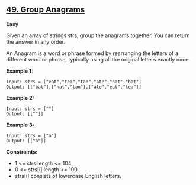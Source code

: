 ## [49. Group Anagrams](https://leetcode.com/problems/group-anagrams/description/)

**Easy**

Given an array of strings strs, group the anagrams together. You can return the answer in any order.

An Anagram is a word or phrase formed by rearranging the letters of a different word or phrase, typically using all the original letters exactly once.

 

**Example 1:**
```
Input: strs = ["eat","tea","tan","ate","nat","bat"]
Output: [["bat"],["nat","tan"],["ate","eat","tea"]]
```
**Example 2:**
```
Input: strs = [""]
Output: [[""]]
```
**Example 3:**
```
Input: strs = ["a"]
Output: [["a"]]
```

**Constraints:**

- 1 <= strs.length <= 104
- 0 <= strs[i].length <= 100
- strs[i] consists of lowercase English letters.
